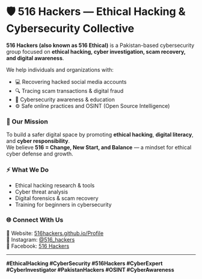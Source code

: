 # 🛡️ 516 Hackers — Ethical Hacking & Cybersecurity Collective 

**516 Hackers (also known as 516 Ethical)** is a Pakistan-based cybersecurity group focused on **ethical hacking, cyber investigation, scam recovery, and digital awareness**.  

We help individuals and organizations with:  
- 💻 Recovering hacked social media accounts  
- 🔍 Tracing scam transactions & digital fraud  
- 🧠 Cybersecurity awareness & education  
- ⚙️ Safe online practices and OSINT (Open Source Intelligence)

### 🚀 Our Mission
To build a safer digital space by promoting **ethical hacking**, **digital literacy**, and **cyber responsibility**.  
We believe **516 = Change, New Start, and Balance** — a mindset for ethical cyber defense and growth.

### ⚡ What We Do
- Ethical hacking research & tools  
- Cyber threat analysis  
- Digital forensics & scam recovery  
- Training for beginners in cybersecurity  

### 🌐 Connect With Us
🔗 Website: [516hackers.github.io/Profile](https://516hackers.github.io/Profile/)  
📸 Instagram: [@516_hackers](https://www.instagram.com/516_hackers/)  
💬 Facebook: [516 Hackers](https://facebook.com/profile.php?id=100089960097573)  

---

**#EthicalHacking #CyberSecurity #516Hackers #CyberExpert #CyberInvestigator #PakistanHackers #OSINT #CyberAwareness**
